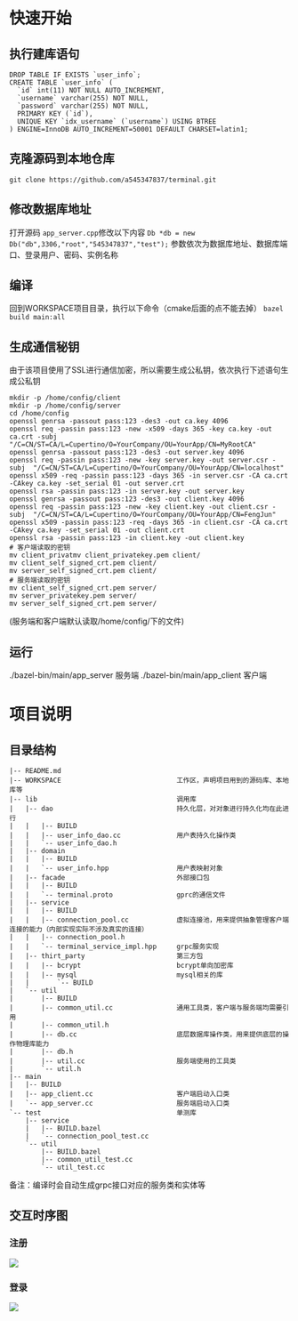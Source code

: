 # 快速开始
## 执行建库语句
```
DROP TABLE IF EXISTS `user_info`;
CREATE TABLE `user_info` (
  `id` int(11) NOT NULL AUTO_INCREMENT,
  `username` varchar(255) NOT NULL,
  `password` varchar(255) NOT NULL,
  PRIMARY KEY (`id`),
  UNIQUE KEY `idx_username` (`username`) USING BTREE
) ENGINE=InnoDB AUTO_INCREMENT=50001 DEFAULT CHARSET=latin1;
```
## 克隆源码到本地仓库
`git clone https://github.com/a545347837/terminal.git`
## 修改数据库地址
打开源码
`app_server.cpp`修改以下内容
`Db *db = new Db("db",3306,"root","545347837","test");` 参数依次为数据库地址、数据库端口、登录用户、密码、实例名称
## 编译
回到WORKSPACE项目目录，执行以下命令（cmake后面的点不能去掉）
`bazel build main:all`
## 生成通信秘钥
由于该项目使用了SSL进行通信加密，所以需要生成公私钥，依次执行下述语句生成公私钥
```
mkdir -p /home/config/client
mkdir -p /home/config/server
cd /home/config
openssl genrsa -passout pass:123 -des3 -out ca.key 4096
openssl req -passin pass:123 -new -x509 -days 365 -key ca.key -out ca.crt -subj  "/C=CN/ST=CA/L=Cupertino/O=YourCompany/OU=YourApp/CN=MyRootCA"
openssl genrsa -passout pass:123 -des3 -out server.key 4096
openssl req -passin pass:123 -new -key server.key -out server.csr -subj  "/C=CN/ST=CA/L=Cupertino/O=YourCompany/OU=YourApp/CN=localhost"
openssl x509 -req -passin pass:123 -days 365 -in server.csr -CA ca.crt -CAkey ca.key -set_serial 01 -out server.crt
openssl rsa -passin pass:123 -in server.key -out server.key
openssl genrsa -passout pass:123 -des3 -out client.key 4096
openssl req -passin pass:123 -new -key client.key -out client.csr -subj  "/C=CN/ST=CA/L=Cupertino/O=YourCompany/OU=YourApp/CN=FengJun"
openssl x509 -passin pass:123 -req -days 365 -in client.csr -CA ca.crt -CAkey ca.key -set_serial 01 -out client.crt
openssl rsa -passin pass:123 -in client.key -out client.key
# 客户端读取的密钥
mv client_privatmv client_privatekey.pem client/
mv client_self_signed_crt.pem client/ 
mv server_self_signed_crt.pem client/
# 服务端读取的密钥
mv client_self_signed_crt.pem server/
mv server_privatekey.pem server/
mv server_self_signed_crt.pem server/

```
(服务端和客户端默认读取/home/config/下的文件)
## 运行
./bazel-bin/main/app_server 服务端
./bazel-bin/main/app_client 客户端


# 项目说明
## 目录结构
```
|-- README.md
|-- WORKSPACE                             工作区，声明项目用到的源码库、本地库等
|-- lib                                   调用库
|   |-- dao                               持久化层，对对象进行持久化均在此进行
|   |   |-- BUILD                         
|   |   |-- user_info_dao.cc              用户表持久化操作类
|   |   `-- user_info_dao.h     
|   |-- domain
|   |   |-- BUILD
|   |   `-- user_info.hpp                 用户表映射对象
|   |-- facade                            外部接口包
|   |   |-- BUILD
|   |   `-- terminal.proto                gprc的通信文件
|   |-- service
|   |   |-- BUILD
|   |   |-- connection_pool.cc            虚拟连接池，用来提供抽象管理客户端连接的能力（内部实现实际不涉及真实的连接）
|   |   |-- connection_pool.h       
|   |   `-- terminal_service_impl.hpp     grpc服务实现     
|   |-- thirt_party                       第三方包
|   |   |-- bcrypt                        bcrypt单向加密库
|   |   |-- mysql                         mysql相关的库
|   |       `-- BUILD
|   `-- util
|       |-- BUILD
|       |-- common_util.cc                通用工具类，客户端与服务端均需要引用
|       |-- common_util.h
|       |-- db.cc                         底层数据库操作类，用来提供底层的操作物理库能力
|       |-- db.h
|       |-- util.cc                       服务端使用的工具类
|       `-- util.h
|-- main
|   |-- BUILD
|   |-- app_client.cc                     客户端启动入口类
|   `-- app_server.cc                     服务端启动入口类
`-- test                                  单测库
    |-- service
    |   |-- BUILD.bazel
    |   `-- connection_pool_test.cc
    `-- util
        |-- BUILD.bazel
        |-- common_util_test.cc
        `-- util_test.cc

```
备注：编译时会自动生成grpc接口对应的服务类和实体等
## 交互时序图
### 注册
![](https://i.loli.net/2020/07/27/zSfJwQ2Tv3dVOyo.jpg)

### 登录
![](https://i.loli.net/2020/07/27/5WS7G8MecJQaUVd.jpg)
